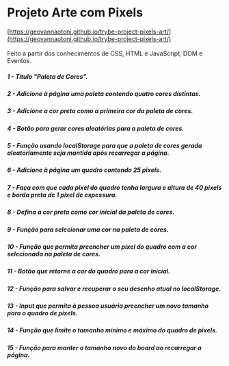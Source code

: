 # Projeto Arte com Pixels 
[https://geovannaotoni.github.io/trybe-project-pixels-art/](https://geovannaotoni.github.io/trybe-project-pixels-art/)
<br><br>Feito a partir dos conhecimentos de CSS, HTML e JavaScript, DOM e Eventos.
##### 1 - Título "Paleta de Cores".
##### 2 - Adicione à página uma paleta contendo quatro cores distintas.
##### 3 - Adicione a cor preta como a primeira cor da paleta de cores.
##### 4 - Botão para gerar cores aleatórias para a paleta de cores.
##### 5 - Função usando localStorage para que a paleta de cores gerada aleatoriamente seja mantida após recarregar a página.
##### 6 - Adicione à página um quadro contendo 25 pixels.
##### 7 - Faça com que cada pixel do quadro tenha largura e altura de 40 pixels e borda preta de 1 pixel de espessura.
##### 8 - Defina a cor preta como cor inicial da paleta de cores.
##### 9 - Função para selecionar uma cor na paleta de cores.
##### 10 - Função que permita preencher um pixel do quadro com a cor selecionada na paleta de cores.
##### 11 - Botão que retorne a cor do quadro para a cor inicial.
##### 12 - Função para salvar e recuperar o seu desenho atual no localStorage.
##### 13 - Input que permita à pessoa usuária preencher um novo tamanho para o quadro de pixels.
##### 14 - Função que limite o tamanho mínimo e máximo do quadro de pixels.
##### 15 - Função para manter o tamanho novo do board ao recarregar a página.
